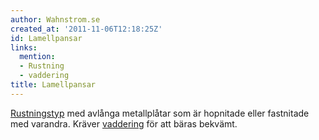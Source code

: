 ```yaml
---
author: Wahnstrom.se
created_at: '2011-11-06T12:18:25Z'
id: Lamellpansar
links:
  mention:
  - Rustning
  - vaddering
title: Lamellpansar
---
```


[Rustningstyp] med avlånga metallplåtar som är hopnitade eller fastnitade med varandra. Kräver
[vaddering] för att bäras bekvämt.

  [Rustningstyp]: Rustning
  [vaddering]: vaddering